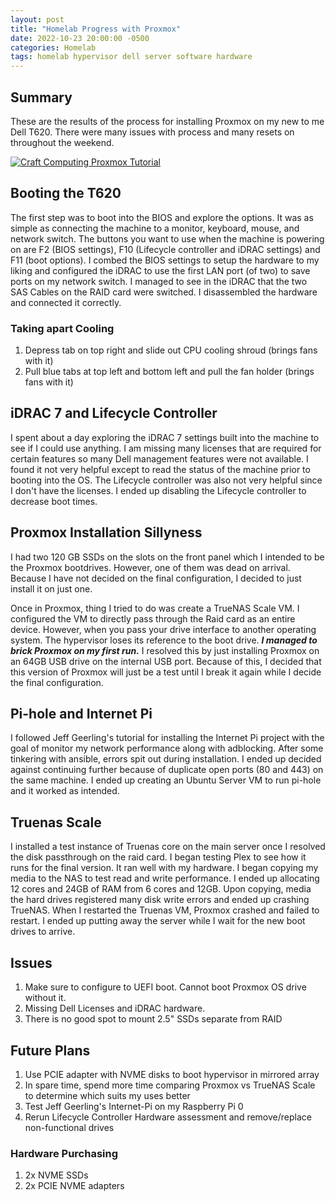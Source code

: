 ```yaml
---
layout: post
title: "Homelab Progress with Proxmox"
date: 2022-10-23 20:00:00 -0500
categories: Homelab
tags: homelab hypervisor dell server software hardware
---
```


## Summary

These are the results of the process for installing Proxmox on my new to me Dell T620. There were many issues with process and many resets on throughout the weekend.

[![Craft Computing Proxmox Tutorial](https://img.youtube.com/vi/azORbxrItOo/0.jpg)](https://www.youtube.com/watch?v=azORbxrItOo "Craft Computing")

## Booting the T620

The first step was to boot into the BIOS and explore the options. It was as simple as connecting the machine to a monitor, keyboard, mouse, and network switch. The buttons you want to use when the machine is powering on are F2 (BIOS settings), F10 (Lifecycle controller and iDRAC settings) and F11 (boot options). I combed the BIOS settings to setup the hardware to my liking and configured the iDRAC to use the first LAN port (of two) to save ports on my network switch. I managed to see in the iDRAC that the two SAS Cables on the RAID card were switched. I disassembled the hardware and connected it correctly.

### Taking apart Cooling

1. Depress tab on top right and slide out CPU cooling shroud (brings fans with it)
2. Pull blue tabs at top left and bottom left and pull the fan holder (brings fans with it)

## iDRAC 7 and Lifecycle Controller

I spent about a day exploring the iDRAC 7 settings built into the machine to see if I could use anything. I am missing many licenses that are required for certain features so many Dell management features were not available. I found it not very helpful except to read the status of the machine prior to booting into the OS. The Lifecycle controller was also not very helpful since I don't have the licenses. I ended up disabling the Lifecycle controller to decrease boot times.

## Proxmox Installation Sillyness

I had two 120 GB SSDs on the slots on the front panel which I intended to be the Proxmox bootdrives. However, one of them was dead on arrival. Because I have not decided on the final configuration, I decided to just install it on just one.

Once in Proxmox, thing I tried to do was create a TrueNAS Scale VM. I configured the VM to directly pass through the Raid card as an entire device. However, when you pass your drive interface to another operating system. The hypervisor loses its reference to the boot drive. _**I managed to brick Proxmox on my first run.**_ I resolved this by just installing Proxmox on an 64GB USB drive on the internal USB port. Because of this, I decided that this version of Proxmox will just be a test until I break it again while I decide the final configuration.

## Pi-hole and Internet Pi

I followed Jeff Geerling's tutorial for installing the Internet Pi project with the goal of monitor my network performance along with adblocking. After some tinkering with ansible, errors spit out during installation. I ended up decided against continuing further because of duplicate open ports (80 and 443) on the same machine. I ended up creating an Ubuntu Server VM to run pi-hole and it worked as intended.

## Truenas Scale

I installed a test instance of Truenas core on the main server once I resolved the disk passthrough on the raid card. I began testing Plex to see how it runs for the final version. It ran well with my hardware. I began copying my media to the NAS to test read and write performance. I ended up allocating 12 cores and 24GB of RAM from 6 cores and 12GB. Upon copying, media the hard drives registered many disk write errors and ended up crashing TrueNAS. When I restarted the Truenas VM, Proxmox crashed and failed to restart. I ended up putting away the server while I wait for the new boot drives to arrive.

## Issues

1. Make sure to configure to UEFI boot. Cannot boot Proxmox OS drive without it.
2. Missing Dell Licenses and iDRAC hardware.
3. There is no good spot to mount 2.5" SSDs separate from RAID

## Future Plans

1. Use PCIE adapter with NVME disks to boot hypervisor in mirrored array
2. In spare time, spend more time comparing Proxmox vs TrueNAS Scale to determine which suits my uses better
3. Test Jeff Geerling's Internet-Pi on my Raspberry Pi 0
4. Rerun Lifecycle Controller Hardware assessment and remove/replace non-functional drives

### Hardware Purchasing

1. 2x NVME SSDs
2. 2x PCIE NVME adapters
